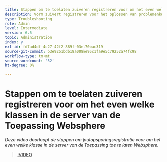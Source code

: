 ```yaml
---
title: Stappen om te toelaten zuiveren registreren voor om het even welke klassen in de server van de Toepassing WebSphere
description: Vorm zuivert registreren voor het oplossen van problemenkwesties met betrekking tot de server van de Toepassing WebSphere
type: Troubleshooting
role: Admin
level: Intermediate
version: 6.5
topic: Administration
index: y
exl-id: fd7ad4df-4c27-42f2-889f-03e170bac319
source-git-commit: b3e9251bdb18a008be95c1fa9e5c79252a74fc98
workflow-type: tm+mt
source-wordcount: '52'
ht-degree: 0%

---
```


# Stappen om te toelaten zuiveren registreren voor om het even welke klassen in de server van de Toepassing Websphere

*Deze video doorloopt de stappen om foutopsporingsregistratie voor om het even welke klasse in de server van de Toepassing toe te laten Websphere.*

>[!VIDEO](https://video.tv.adobe.com/v/335523?quality=12&learn=on)
